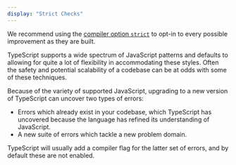 ```yaml
---
display: "Strict Checks"
---
```


We recommend using the [compiler option `strict`](#strict) to opt-in to every possible improvement as they are built.

TypeScript supports a wide spectrum of JavaScript patterns and defaults to allowing for quite a lot of flexibility in accommodating these styles.
Often the safety and potential scalability of a codebase can be at odds with some of these techniques.

Because of the variety of supported JavaScript, upgrading to a new version of TypeScript can uncover two types of errors:

- Errors which already exist in your codebase, which TypeScript has uncovered because the language has refined its understanding of JavaScript.
- A new suite of errors which tackle a new problem domain.

TypeScript will usually add a compiler flag for the latter set of errors, and by default these are not enabled.
